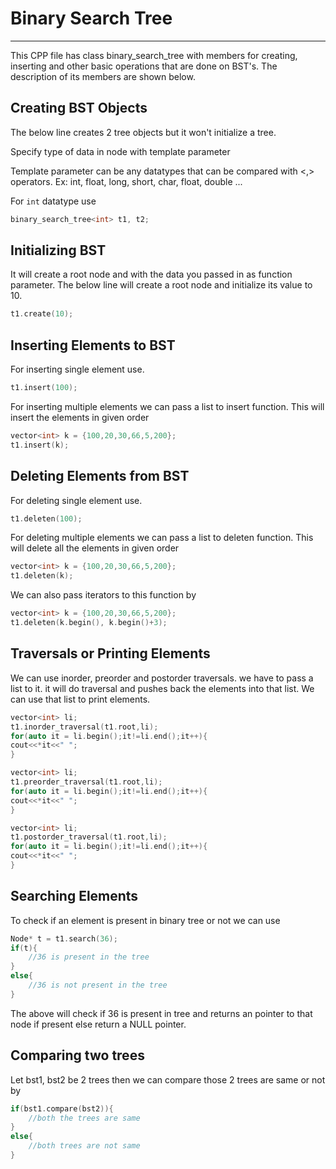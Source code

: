 # Binary Search Tree

--------------------

This CPP file has class binary_search_tree with members for creating, inserting and other basic operations that are done on BST's. The description of its members are shown below.

## Creating BST Objects

The below line creates 2 tree objects but it won't initialize a tree.

Specify type of data in node with template parameter

Template parameter can be any datatypes that can be compared with <,> operators. Ex: int, float, long, short, char, float, double ...

For `int` datatype use

```cpp
binary_search_tree<int> t1, t2;
```

## Initializing BST

It will create a root node and with the data you passed in as function parameter. The below line will create a root node and initialize its value to 10.

```cpp
t1.create(10);
```

## Inserting Elements to BST

For inserting single element use.

```cpp
t1.insert(100);
```

For inserting multiple elements we can pass a list to insert function. This will insert the elements in given order

```cpp
vector<int> k = {100,20,30,66,5,200};
t1.insert(k);
```

## Deleting Elements from BST

For deleting single element use.

```cpp
t1.deleten(100);
```

For deleting multiple elements we can pass a list to deleten function. This will delete all the elements in given order

```cpp
vector<int> k = {100,20,30,66,5,200};
t1.deleten(k);
```

We can also pass iterators to this function by

```cpp
vector<int> k = {100,20,30,66,5,200};
t1.deleten(k.begin(), k.begin()+3);
```

## Traversals or Printing Elements

We can use inorder, preorder and postorder traversals. we have to pass a list to it. it will do traversal and pushes back the elements into that list. We can use that list to print elements.

```cpp
vector<int> li;
t1.inorder_traversal(t1.root,li);
for(auto it = li.begin();it!=li.end();it++){
cout<<*it<<" ";
}
```

```cpp
vector<int> li;
t1.preorder_traversal(t1.root,li);
for(auto it = li.begin();it!=li.end();it++){
cout<<*it<<" ";
}
```

```cpp
vector<int> li;
t1.postorder_traversal(t1.root,li);
for(auto it = li.begin();it!=li.end();it++){
cout<<*it<<" ";
}
```

## Searching Elements

To check if an element is present in binary tree or not we can use

```cpp
Node* t = t1.search(36);
if(t){
    //36 is present in the tree
}
else{
    //36 is not present in the tree
}
```

The above will check if 36 is present in tree and returns an pointer to that node if present else return a NULL pointer.

## Comparing two trees

Let bst1, bst2 be 2 trees then we can compare those 2 trees are same or not by

```cpp
if(bst1.compare(bst2)){
    //both the trees are same
}
else{
    //both trees are not same
}
```
